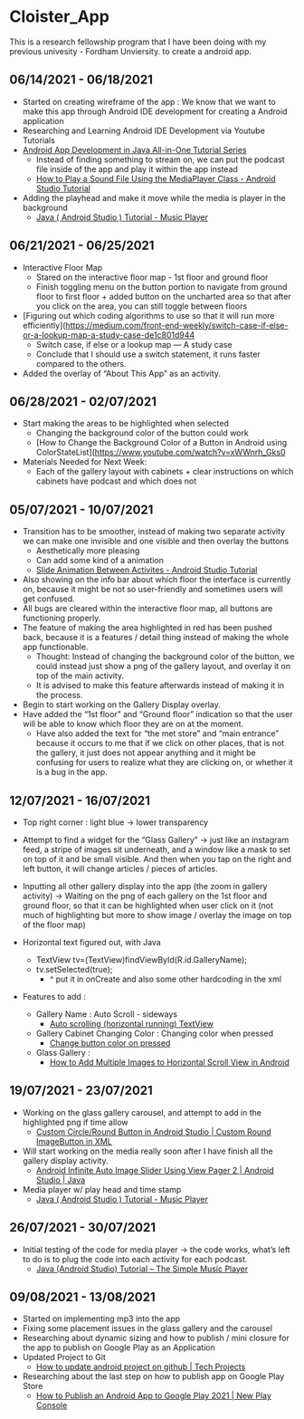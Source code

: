 # Cloister_App
This is a research fellowship program that I have been doing with my previous univesity - Fordham Unviersity. to create a android app. 

## 06/14/2021 - 06/18/2021
- Started on creating wireframe of the app : We know that we want to make this app through Android IDE development for creating a Android application
- Researching and Learning Android IDE Development via Youtube Tutorials
- [Android App Development in Java All-in-One Tutorial Series](https://www.youtube.com/watch?v=tZvjSl9dswg)
    - Instead of finding something to stream on, we can put the podcast file inside of the app and play it within the app instead 
    - [How to Play a Sound File Using the MediaPlayer Class - Android Studio Tutorial](https://www.youtube.com/watch?v=C_Ka7cKwXW0)
- Adding the playhead and make it move while the media is player in the background 
    - [Java ( Android Studio ) Tutorial - Music Player](https://www.youtube.com/watch?v=zCYQBIcePaw)

## 06/21/2021 - 06/25/2021
- Interactive Floor Map
    - Stared on the interactive floor map - 1st floor and ground floor
    - Finish toggling menu on the button portion to navigate from ground floor to first floor + added button on the uncharted area so that after you click on the area, you can still toggle between floors
- [Figuring out which coding algorithms to use so that it will run more efficiently](https://medium.com/front-end-weekly/switch-case-if-else-or-a-lookup-map-a-study-case-de1c801d944
    - Switch case, if else or a lookup map — A study case
    - Conclude that I should use a switch statement, it runs faster compared to the others. 
- Added the overlay of “About This App” as an activity.

## 06/28/2021 - 02/07/2021
- Start making the areas to be highlighted when selected
    - Changing the background color of the button could work 
    - [How to Change the Background Color of a Button in Android using ColorStateList](https://www.youtube.com/watch?v=xWWnrh_Gks0
- Materials Needed for Next Week:
    - Each of the gallery layout with cabinets + clear instructions on which cabinets have podcast and which does not 

## 05/07/2021 - 10/07/2021
- Transition has to be smoother, instead of making two separate activity we can make one invisible and one visible and then overlay the buttons 
    - Aesthetically more pleasing
    - Can add some kind of a animation 
    - [Slide Animation Between Activites - Android Studio Tutorial](https://www.youtube.com/watch?v=0s6x3Sn4eYo)
- Also showing on the info bar about which floor the interface is currently on, because it might be not so user-friendly and sometimes users will get confused. 
- All bugs are cleared within the interactive floor map, all buttons are functioning properly. 
- The feature of making the area highlighted in red has been pushed back, because it is a features / detail thing instead of making the whole app functionable. 
    - Thought: Instead of changing the background color of the button, we could instead just show a png of the gallery layout, and overlay it on top of the main activity. 
    - It is advised to make this feature afterwards instead of making it in the process. 
- Begin to start working on the Gallery Display overlay. 
- Have added the “1st floor” and “Ground floor” indication so that the user will be able to know which floor they are on at the moment.
    - Have also added the text for “the met store” and “main entrance” because it occurs to me that if we click on other places, that is not the gallery, it just does not appear anything and it might be confusing for users to realize what they are clicking on, or whether it is a bug in the app. 

## 12/07/2021 - 16/07/2021
- Top right corner : light blue → lower transparency 
- Attempt to find a widget for the “Glass Gallery” → just like an instagram feed, a stripe of images sit underneath, and a window like a mask to set on top of it and be small visible. And then when you tap on the right and left button, it will change articles / pieces of articles. 
- Inputting all other gallery display into the app (the zoom in gallery activity) → Waiting on the png of each gallery on the 1st floor and ground floor, so that it can be highlighted when user click on it (not much of highlighting but more to show image / overlay the image on top of the floor map) 
- Horizontal text figured out, with Java 
    - TextView tv=(TextView)findViewById(R.id.GalleryName);
    - tv.setSelected(true);
        - ^ put it in onCreate and also some other hardcoding in the xml 

- Features to add : 
    - Gallery Name : Auto Scroll - sideways 
        -  [Auto scrolling (horizontal running) TextView](https://www.youtube.com/watch?v=HMUmw-cq5w4) 
    - Gallery Cabinet Changing Color : Changing color when pressed 
        - [Change button color on pressed](https://www.youtube.com/watch?v=oeqTcC35vUs)
    - Glass Gallery :
        - [How to Add Multiple Images to Horizontal Scroll View in Android](https://www.youtube.com/watch?v=hl0AcuplFwE)

## 19/07/2021 - 23/07/2021
- Working on the glass gallery carousel, and attempt to add in the highlighted png if time allow
    - [Custom Circle/Round Button in Android Studio | Custom Round ImageButton in XML](https://www.youtube.com/watch?v=bcEiMrR07kg)
- Will start working on the media really soon after I have finish all the gallery display activity.
    - [Android Infinite Auto Image Slider Using View Pager 2 | Android Studio | Java](https://www.youtube.com/watch?v=iA9iqygq11Q)
- Media player w/ play head and time stamp
    - [Java ( Android Studio ) Tutorial - Music Player ](https://www.youtube.com/watch?v=zCYQBIcePaw)

## 26/07/2021 - 30/07/2021
- Initial testing of the code for media player → the code works, what’s left to do is to plug the code into each activity for each podcast. 
    - [Java (Android Studio) Tutorial – The Simple Music Player ](https://codingwithsara.com/java-android-studio-tutorial-simple-music-player/#activity_mainxml)

## 09/08/2021 - 13/08/2021
- Started on implementing mp3 into the app 
- Fixing some placement issues in the glass gallery and the carousel 
- Researching about dynamic sizing and how to publish / mini closure for the app to publish on Google Play as an Application 
- Updated Project to Git 
    - [How to update android project on github | Tech Projects](https://www.youtube.com/watch?v=1RpW5DPzALg)
- Researching about the last step on how to publish app on Google Play Store
    - [How to Publish an Android App to Google Play 2021 | New Play Console](https://www.youtube.com/watch?v=5GHT4QtotE4)


